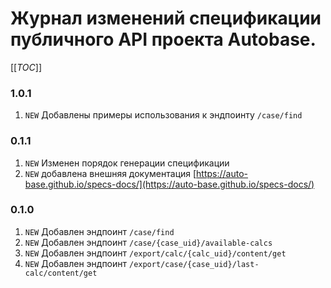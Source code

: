 # Журнал изменений спецификации публичного API проекта Autobase.
[[_TOC_]]

### 1.0.1

1. `NEW` Добавлены примеры использования к эндпоинту `/case/find`

### 0.1.1

1. `NEW` Изменен порядок генерации спецификации
2. `NEW` добавлена внешняя документация [https://auto-base.github.io/specs-docs/](https://auto-base.github.io/specs-docs/)

### 0.1.0

1. `NEW` Добавлен эндпоинт `/case/find`
2. `NEW` Добавлен эндпоинт `/case/{case_uid}/available-calcs`
3. `NEW` Добавлен эндпоинт `/export/calc/{calc_uid}/content/get`
4. `NEW` Добавлен эндпоинт `/export/case/{case_uid}/last-calc/content/get`